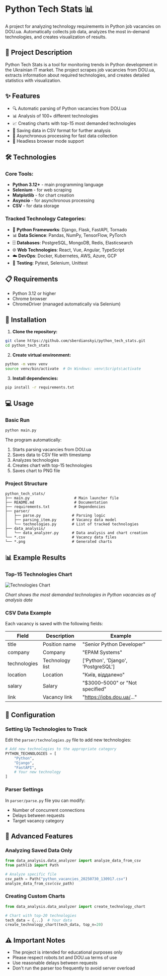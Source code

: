 # Python Tech Stats 📊

A project for analyzing technology requirements in Python job vacancies on DOU.ua. Automatically collects job data, analyzes the most in-demand technologies, and creates visualization of results.

## 🎯 Project Description

Python Tech Stats is a tool for monitoring trends in Python development in the Ukrainian IT market. The project scrapes job vacancies from DOU.ua, extracts information about required technologies, and creates detailed statistics with visualization.

## ✨ Features

- 🔍 Automatic parsing of Python vacancies from DOU.ua
- 📊 Analysis of 100+ different technologies
- 📈 Creating charts with top-15 most demanded technologies
- 💾 Saving data in CSV format for further analysis
- 🚀 Asynchronous processing for fast data collection
- 📱 Headless browser mode support

## 🛠 Technologies

### Core Tools:
- **Python 3.12+** - main programming language
- **Selenium** - for web scraping
- **Matplotlib** - for chart creation
- **Asyncio** - for asynchronous processing
- **CSV** - for data storage

### Tracked Technology Categories:
- 🐍 **Python Frameworks**: Django, Flask, FastAPI, Tornado
- 📊 **Data Science**: Pandas, NumPy, TensorFlow, PyTorch
- 🗄️ **Databases**: PostgreSQL, MongoDB, Redis, Elasticsearch
- 🌐 **Web Technologies**: React, Vue, Angular, TypeScript
- ☁️ **DevOps**: Docker, Kubernetes, AWS, Azure, GCP
- 🧪 **Testing**: Pytest, Selenium, Unittest

## 📋 Requirements

- Python 3.12 or higher
- Chrome browser
- ChromeDriver (managed automatically via Selenium)

## 🚀 Installation

1. **Clone the repository:**
```bash
git clone https://github.com/sberdianskyi/python_tech_stats.git
cd python_tech_stats
```

2. **Create virtual environment:**
```bash
python -m venv venv
source venv/bin/activate  # On Windows: venv\Scripts\activate
```

3. **Install dependencies:**
```bash
pip install -r requirements.txt
```

## 💻 Usage

### Basic Run
```bash
python main.py
```

The program automatically:
1. Starts parsing vacancies from DOU.ua
2. Saves data to CSV file with timestamp
3. Analyzes technologies
4. Creates chart with top-15 technologies
5. Saves chart to PNG file

### Project Structure
```
python_tech_stats/
├── main.py                    # Main launcher file
├── README.md                  # Documentation
├── requirements.txt           # Dependencies
├── parser/
│   ├── parse.py              # Parsing logic
│   ├── parsing_item.py       # Vacancy data model
│   └── technologies.py       # List of tracked technologies
├── data_analysis/
│   └── data_analyzer.py      # Data analysis and chart creation
└── *.csv                     # Vacancy data files
└── *.png                     # Generated charts
```

## 📊 Example Results

### Top-15 Technologies Chart
![Technologies Chart](technologies_chart_20250730_131633.png)

*Chart shows the most demanded technologies in Python vacancies as of analysis date*

### CSV Data Example

Each vacancy is saved with the following fields:

| Field | Description | Example |
|-------|-------------|---------|
| title | Position name | "Senior Python Developer" |
| company | Company | "EPAM Systems" |
| technologies | Technology list | ['Python', 'Django', 'PostgreSQL'] |
| location | Location | "Київ, віддалено" |
| salary | Salary | "$3000–5000" or "Not specified" |
| link | Vacancy link | "https://jobs.dou.ua/..." |

## 🔧 Configuration

### Setting Up Technologies to Track

Edit the `parser/technologies.py` file to add new technologies:

```python
# Add new technologies to the appropriate category
PYTHON_TECHNOLOGIES = [
    "Python",
    "Django",
    "FastAPI",
    # Your new technology
]
```

### Parser Settings

In `parser/parse.py` file you can modify:
- Number of concurrent connections
- Delays between requests
- Target vacancy category

## 🔬 Advanced Features

### Analyzing Saved Data Only
```python
from data_analysis.data_analyzer import analyze_data_from_csv
from pathlib import Path

# Analyze specific file
csv_path = Path("python_vacancies_20250730_130917.csv")
analyze_data_from_csv(csv_path)
```

### Creating Custom Charts
```python
from data_analysis.data_analyzer import create_technology_chart

# Chart with top-20 technologies
tech_data = {...}  # Your data
create_technology_chart(tech_data, top_n=20)
```

## ⚠️ Important Notes

- The project is intended for educational purposes only
- Please respect robots.txt and DOU.ua terms of use
- Use reasonable delays between requests
- Don't run the parser too frequently to avoid server overload
